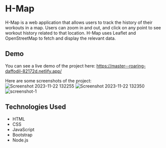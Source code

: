 # H-Map

H-Map is a web application that allows users to track the history of their workouts in a map. Users can zoom in and out, and click on any point to see workout history related to that location. H-Map uses Leaflet and OpenStreetMap to fetch and display the relevant data.

## Demo

You can see a live demo of the project here: https://master--roaring-daffodil-82172d.netlify.app/

Here are some screenshots of the project:
![Screenshot 2023-11-22 132255](https://github.com/emmanuel2021-guru/H-Map/assets/77640306/57a628f2-4f4f-47bc-b6d8-4ced2f395aa8)
![Screenshot 2023-11-22 132350](https://github.com/emmanuel2021-guru/H-Map/assets/77640306/c07ade77-9ff0-427a-8b0f-5fb2637abe54)
![screenshot-1](https://github.com/emmanuel2021-guru/H-Map/assets/77640306/3958e1cf-71cc-4296-86bf-88f3a84aeb35)

## Technologies Used

- HTML
- CSS
- JavaScript
- Bootstrap
- Node.js

